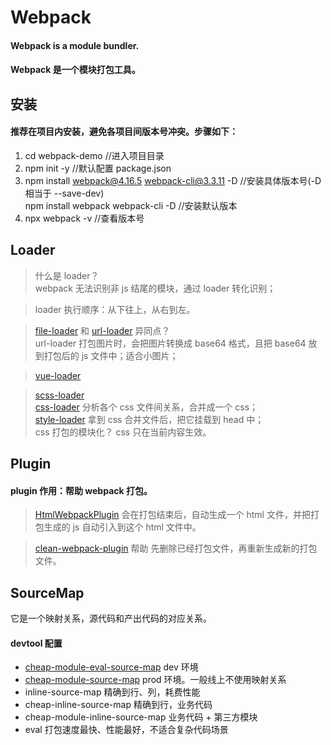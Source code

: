 # Webpack

#### Webpack is a module bundler.

#### Webpack 是一个模块打包工具。

## 安装

#### 推荐在项目内安装，避免各项目间版本号冲突。步骤如下：

1. cd webpack-demo //进入项目目录
2. npm init -y //默认配置 package.json
3. npm install webpack@4.16.5 webpack-cli@3.3.11 -D //安装具体版本号(-D 相当于 --save-dev)  
   npm install webpack webpack-cli -D //安装默认版本
4. npx webpack -v //查看版本号

## Loader

> 什么是 loader？  
> webpack 无法识别非 js 结尾的模块，通过 loader 转化识别；

> loader 执行顺序：从下往上，从右到左。

> [file-loader](https://v4.webpack.js.org/loaders/file-loader/) 和 [url-loader](https://v4.webpack.js.org/loaders/url-loader/) 异同点？  
> url-loader 打包图片时，会把图片转换成 base64 格式，且把 base64 放到打包后的 js 文件中；适合小图片；

> [vue-loader](https://vue-loader.vuejs.org/zh/)

> [scss-loader](https://v4.webpack.js.org/loaders/sass-loader/)  
> [css-loader]() 分析各个 css 文件间关系，合并成一个 css；  
> [style-loader]() 拿到 css 合并文件后，把它挂载到 head 中；  
> css 打包的模块化？ css 只在当前内容生效。

## Plugin

#### plugin 作用：帮助 webpack 打包。

> [HtmlWebpackPlugin](https://webpack.js.org/plugins/html-webpack-plugin/#root)
> 会在打包结束后，自动生成一个 html 文件，并把打包生成的 js 自动引入到这个 html 文件中。

> [clean-webpack-plugin]() 帮助 先删除已经打包文件，再重新生成新的打包文件。

## SourceMap

它是一个映射关系，源代码和产出代码的对应关系。

#### devtool 配置

- [cheap-module-eval-source-map](https://webpack.js.org/configuration/devtool/) dev 环境
- [cheap-module-source-map](https://webpack.js.org/configuration/devtool/) prod 环境。一般线上不使用映射关系
- inline-source-map 精确到行、列，耗费性能
- cheap-inline-source-map 精确到行，业务代码
- cheap-module-inline-source-map 业务代码 + 第三方模块
- eval 打包速度最快、性能最好，不适合复杂代码场景
